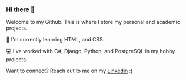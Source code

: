 ### Hi there 👋

Welcome to my Github.
This is where I store my personal and academic projects.

🌱 I'm currently learning HTML, and CSS.

💻 I've worked with C#, Django, Python, and PostgreSQL in my hobby projects.

Want to connect? Reach out to me on my [Linkedin](https://www.linkedin.com/in/zowie-beha-4b0498250) :)

<!--
**1zzowiebeha/1zzowiebeha** is a ✨ _special_ ✨ repository because its `README.md` (this file) appears on your GitHub profile.

Here are some ideas to get you started:

- 🔭 I’m currently working on ...
- 🌱 I’m currently learning ...
- 👯 I’m looking to collaborate on ...
- 🤔 I’m looking for help with ...
- 💬 Ask me about ...
- 📫 How to reach me: ...
- 😄 Pronouns: ...
- ⚡ Fun fact: ...
-->
